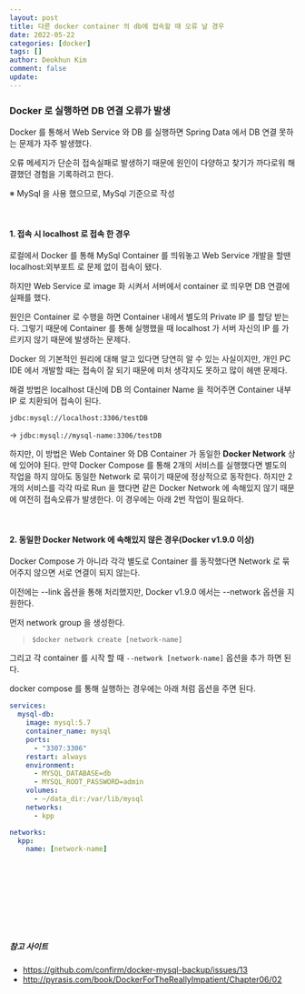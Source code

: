 ```yaml
---
layout: post
title: 다른 docker container 의 db에 접속할 때 오류 날 경우 
date: 2022-05-22
categories: [docker]
tags: []
author: Deokhun Kim
comment: false
update: 
---
```


### Docker 로 실행하면 DB 연결 오류가 발생

Docker 를 통해서 Web Service 와 DB 를 실행하면 Spring Data 에서 DB 연결 못하는 문제가 자주 발생했다.

오류 메세지가 단순히 접속실패로 발생하기 때문에 원인이 다양하고 찾기가 까다로워 해결했던 경험을 기록하려고 한다.

※ MySql 을 사용 했으므로, MySql 기준으로 작성

<br/>

#### 1. 접속 시 localhost 로 접속 한 경우
로컬에서 Docker 를 통해 MySql Container 를 띄워놓고 Web Service 개발을 할땐 
localhost:외부포트 로 문제 없이 접속이 됐다.

하지만 Web Service 로 image 화 시켜서 서버에서 container 로 띄우면 DB 연결에 실패를 했다.

원인은 Container 로 수행을 하면 Container 내에서 별도의 Private IP 를 할당 받는다.
그렇기 때문에 Container 를 통해 실행했을 때 localhost 가 서버 자신의 IP 를 가르키지 않기 때문에 발생하는 문제다.

Docker 의 기본적인 원리에 대해 알고 있다면 당연히 알 수 있는 사실이지만, 
개인 PC IDE 에서 개발할 때는 접속이 잘 되기 때문에 미처 생각지도 못하고 많이 헤맨 문제다.

해결 방법은 localhost 대신에 DB 의 Container Name 을 적어주면 Container 내부 IP 로 치환되어 접속이 된다.

`jdbc:mysql://localhost:3306/testDB` 

-> `jdbc:mysql://mysql-name:3306/testDB`


하지만, 이 방법은 Web Container 와 DB Container 가 동일한 **Docker Network** 상에 있어야 된다.
만약 Docker Compose 를 통해 2개의 서비스를 실행했다면 별도의 작업을 하지 않아도 동일한 Network 로 묶이기 때문에 정상적으로 동작한다.
하지만 2개의 서비스를 각각 따로 Run 을 했다면 같은 Docker Network 에 속해있지 않기 때문에 여전히 접속오류가 발생한다.
이 경우에는 아래 2번 작업이 필요하다.

<br/>

#### 2. 동일한 Docker Network 에 속해있지 않은 경우(Docker v1.9.0 이상)
Docker Compose 가 아니라 각각 별도로 Container 를 동작했다면 Network 로 묶어주지 않으면 서로 연결이 되지 않는다.

이전에는 --link 옵션을 통해 처리했지만, Docker v1.9.0 에서는 --network 옵션을 지원한다.

먼저 network group 을 생성한다.
> `$docker network create [network-name]`

그리고 각 container 를 시작 할 때 `--network [network-name]` 옵션을 추가 하면 된다.

docker compose 를 통해 실행하는 경우에는 아래 처럼 옵션을 주면 된다.
``` yaml
services:
  mysql-db:
    image: mysql:5.7
    container_name: mysql
    ports:
      - "3307:3306"
    restart: always
    environment:
      - MYSQL_DATABASE=db
      - MYSQL_ROOT_PASSWORD=admin
    volumes:
      - ~/data_dir:/var/lib/mysql
    networks:
      - kpp

networks:
  kpp:
    name: [network-name]
```




<br/>
<br/>
<br/>
<br/>
<br/>
<br/>
<br/>


##### 참고 사이트
* https://github.com/confirm/docker-mysql-backup/issues/13
* http://pyrasis.com/book/DockerForTheReallyImpatient/Chapter06/02
